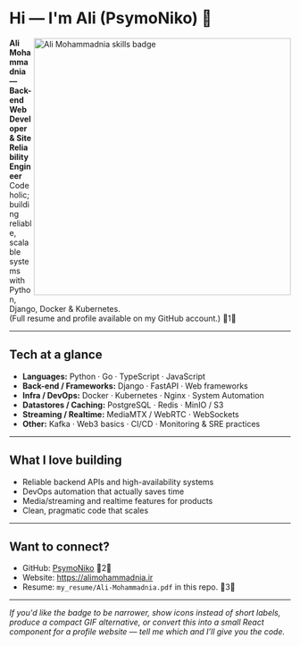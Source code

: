 # Hi — I'm Ali (PsymoNiko) 👋

<img align="right" src="./assets/skills-badge.svg" width="460" alt="Ali Mohammadnia skills badge" />

**Ali Mohammadnia — Back-end Web Developer & Site Reliability Engineer**  
Codeholic; building reliable, scalable systems with Python, Django, Docker & Kubernetes.  
(Full resume and profile available on my GitHub account.) 1

---

## Tech at a glance
- **Languages:** Python · Go · TypeScript · JavaScript
- **Back-end / Frameworks:** Django · FastAPI · Web frameworks
- **Infra / DevOps:** Docker · Kubernetes · Nginx · System Automation
- **Datastores / Caching:** PostgreSQL · Redis · MinIO / S3
- **Streaming / Realtime:** MediaMTX / WebRTC · WebSockets
- **Other:** Kafka · Web3 basics · CI/CD · Monitoring & SRE practices

---

## What I love building
- Reliable backend APIs and high-availability systems
- DevOps automation that actually saves time
- Media/streaming and realtime features for products
- Clean, pragmatic code that scales

---

## Want to connect?
- GitHub: [PsymoNiko](https://github.com/PsymoNiko) 2  
- Website: https://alimohammadnia.ir  
- Resume: `my_resume/Ali-Mohammadnia.pdf` in this repo. 3

---

*If you'd like the badge to be narrower, show icons instead of short labels, produce a compact GIF alternative, or convert this into a small React component for a profile website — tell me which and I’ll give you the code.*
